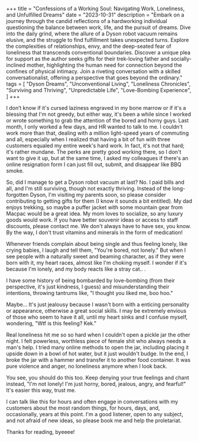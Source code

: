 +++
title = "Confessions of a Working Soul: Navigating Work, Loneliness, and Unfulfilled Dreams"
date = "2023-10-31"
description = "Embark on a journey through the candid reflections of a hardworking individual questioning the balance between work, life, and the pursuit of dreams. Dive into the daily grind, where the allure of a Dyson robot vacuum remains elusive, and the struggle to find fulfillment takes unexpected turns. Explore the complexities of relationships, envy, and the deep-seated fear of loneliness that transcends conventional boundaries. Discover a unique plea for support as the author seeks gifts for their trek-loving father and socially-inclined mother, highlighting the human need for connection beyond the confines of physical intimacy. Join a riveting conversation with a skilled conversationalist, offering a perspective that goes beyond the ordinary."
tags = [
    "Dyson Dreams",
    "Unconventional Living",
    "Loneliness Chronicles",
    "Surviving and Thriving",
    "Unpredictable Life",
    "Love-Bombing Experience",
]
+++

I don’t know if it's cursed laziness engraved in my bone marrow or if it's a blessing that I'm not greedy, but either way, it's been a while since I worked or wrote something to grab the attention of the bored and horny guys. Last month, I only worked a few days, and HR wanted to talk to me. I couldn't work more than that, dealing with a million light-speed years of commuting and all, especially when I realized that having a bit of fun with three customers equaled my entire week's hard work. In fact, it's not that hard; it's rather mundane. The perks are pretty good working there, so I don't want to give it up, but at the same time, I asked my colleagues if there's an online resignation form I can just fill out, submit, and disappear like BBQ smoke.

So, did I manage to get a Dyson robot vacuum at last? No. I paid bills and all, and I'm still surviving, though not exactly thriving. Instead of the long-forgotten Dyson, I'm visiting my parents soon, so please consider contributing to getting gifts for them (I know it sounds a bit entitled). My dad enjoys trekking, so maybe a puffer jacket with some mountain gear from Macpac would be a great idea. My mom loves to socialize, so any luxury goods would work. If you have better souvenir ideas or access to staff discounts, please contact me. We don't always have to have sex, you know. By the way, I don't trust vitamins and minerals in the form of medication!

Whenever friends complain about being single and thus feeling lonely, like crying babies, I laugh and tell them, "You're bored, not lonely." But when I see people with a naturally sweet and beaming character, as if they were born with it, my heart races, almost like I'm choking myself. I wonder if it's because I'm lonely, and my body reacts like a stray cat.. .

I have some history of being bombarded by love-bombing (from their perspective, it's just kindness, I guess) and misunderstanding their intentions, throwing tantrums like, "I thought you liked me, boo hoo."

Maybe... It's just jealousy because I wasn't born with a enticing personality or appearance, otherwise a great social skills. I may be extremely envious of those who seem to have it all, until my heart sinks and I confuse myself, wondering, "Wtf is this feeling? Kek."

Real loneliness hit me so so hard when I couldn't open a pickle jar the other night. I felt powerless, worthless piece of female shit who always needs a man's help. I tried many online methods to open the jar, including placing it upside down in a bowl of hot water, but it just wouldn't budge. In the end, I broke the jar with a hammer and transfer it to another food container. It was pure violence and anger, no loneliness anymore when I look back.

You see, you should do this too. Keep denying your true feelings and chant instead, "I'm not lonely! I'm just horny, bored, jealous, angry, and fearful!" It's easier this way, trust me.

I can talk like this for hours and often engage in conversations with my customers about the most random things, for hours, days, and, occasionally, years at this point. I'm a good listener, open to any subject, and not afraid of new ideas, so please book me and help the proletariat.

Thanks for reading, byeeee!